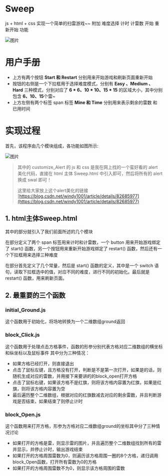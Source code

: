 

# Sweep

js + html + css 实现一个简单的扫雷游戏~~ 附加 难度选择 计时 计雷数 开始 重新开始 功能

![图片](https://img-blog.csdnimg.cn/20200623131545659.gif)

# 用户手册

* 上方有两个按钮 **Start 和 Restart** 分别用来开始游戏和刷新页面重新开始
* 按钮的右侧是一个下拉框用于选择难度模式，分别有 **Easy 、Medium 、Hard** 三种模式，分别对应了 **6 * 6、10 * 10、15 * 15** 的区域大小，其中分别包含 **6、10、15**个雷~
* 上方左侧有两个标签 span 标签 **Mine 和 Time** 分别用来表示剩余的雷数 和 已用时间

#  实现过程

首先，该程序由几个模块组成，各功能如图所示:

![图片](https://img-blog.csdnimg.cn/20200623132827283.png?x-oss-process=image/watermark,type_ZmFuZ3poZW5naGVpdGk,shadow_10,text_aHR0cHM6Ly9ibG9nLmNzZG4ubmV0L3FxXzQ1MTczNDA0,size_16,color_FFFFFF,t_70)

> 其中的 customize_Alert 的 js 和 css 是我在网上找的一个蛮好看的 alert 美化代码，直接在 html 主体 Sweep.html 中引入即可，然后将所有的 alert 换成 swal 即可！
>
> 这里给大家放上这个alert美化的链接 [https://blog.csdn.net/windy1001/article/details/82685977](https://blog.csdn.net/windy1001/article/details/82685977)

##  1. html主体Sweep.html

其中的<head></head>部分就引入了我们前面所述的几个模块

在<body></body>部分定义了两个 span 标签用来计时和计雷数，一个 button 用来开始游戏绑定了 start() 函数，另一个按钮用来重新开始游戏绑定了 restart() 函数，然后还有一个下拉框用来选择三种难度

在<script></script>部分首先定义了几个常量，然后是 start() 函数的定义，其中是一个 switch 语句，读取下拉框选中的值，对应不同的难度，进行不同的初始化。最后就是 restart() 函数，用来刷新页面。

## 2. 最重要的三个函数

### initial_Ground.js

这个函数用于初始化，将场地转换为一个二维数组ground返回

### block_Click.js

这个函数用于处理点击方格事件，函数的形参分别代表方格对应二维数组的横坐标和纵坐标以及鼠标事件
其中分为三种情况：

* 如果方格已经打开，则直接退出
* 点击了鼠标左键，且方格没有打开，判断是不是第一次打开，如果是的话，则随机生成对应的雷数，并用接下来要讲的的block_open打开方格
* 点击了鼠标右键，如果该方格不是红旗，则将该方格内容置为红旗，如果是红旗，则将该方格内容置为空
* 最后遍历整个二维数组，根据对应的红旗数减去对应的剩余雷数，并且判断游戏是否结束，如果结束了则停止计时

###  block_Open.js

这个函数用来打开方格，形参为方格对应二维数组ground的坐标其中分了三种情况讨论

* 如果打开的方格是雷，则显示雷的图片，并且遍历整个二维数组找到所有的雷并显示，并停止计时，输出游戏结束
* 如果打开的方格周围雷数为0，则遍历该方格周围一圈的8个方格，递归调用block_Open函数，打开所有雷数为0的方格
* 如果打开的方格周围雷数不为0，则显示该方格周围的雷数
